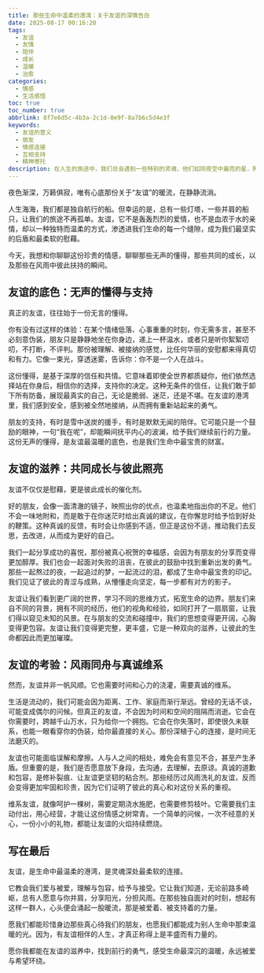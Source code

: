 ```yaml
---
title: 那些生命中温柔的港湾：关于友谊的深情告白
date: 2025-08-17 00:16:20
tags:
  - 友谊
  - 友情
  - 陪伴
  - 成长
  - 温暖
  - 治愈
categories:
  - 情感
  - 生活感悟
toc: true
toc_number: true
abbrlink: 8f7e6d5c-4b3a-2c1d-0e9f-8a7b6c5d4e3f
keywords:
  - 友谊的意义
  - 朋友
  - 情感连接
  - 互相支持
  - 精神寄托
description: 在人生的旅途中，我们总会遇到一些特别的灵魂，他们如同夜空中最亮的星，照亮我们前行的路。这篇文章，是一封写给友谊的深情告白，探讨那些无声的懂得、共同的成长，以及在风雨中彼此扶持的真挚情感。愿我们都能在友谊的港湾里，找到最温暖的慰藉与力量。
---
```


夜色渐深，万籁俱寂，唯有心底那份关于“友谊”的暖流，在静静流淌。

人生海海，我们都是独自航行的船。但幸运的是，总有一些灯塔，一些并肩的船只，让我们的旅途不再孤单。友谊，它不是轰轰烈烈的爱情，也不是血浓于水的亲情，却以一种独特而温柔的方式，渗透进我们生命的每一个缝隙，成为我们最坚实的后盾和最柔软的慰藉。

今天，我想和你聊聊这份珍贵的情感，聊聊那些无声的懂得，那些共同的成长，以及那些在风雨中彼此扶持的瞬间。

## 友谊的底色：无声的懂得与支持

真正的友谊，往往始于一份无言的懂得。

你有没有过这样的体验：在某个情绪低落、心事重重的时刻，你无需多言，甚至不必刻意伪装，朋友只是静静地坐在你身边，递上一杯温水，或者只是听你絮絮叨叨，不打断，不评判。那份被理解、被接纳的感觉，比任何华丽的安慰都来得真切和有力。它像一束光，穿透迷雾，告诉你：你不是一个人在战斗。

这份懂得，是基于深厚的信任和共情。它意味着即使全世界都质疑你，他们依然选择站在你身后，相信你的选择，支持你的决定。这种无条件的信任，让我们敢于卸下所有防备，展现最真实的自己，无论是脆弱、迷茫，还是不堪。在友谊的港湾里，我们感到安全，感到被全然地接纳，从而拥有重新站起来的勇气。

朋友的支持，有时是雪中送炭的援手，有时是默默无闻的陪伴。它可能只是一个鼓励的眼神，一句“我在呢”，却能瞬间抚平内心的波澜，给予我们继续前行的力量。这份无声的懂得，是友谊最温暖的底色，也是我们生命中最宝贵的财富。

## 友谊的滋养：共同成长与彼此照亮

友谊不仅仅是慰藉，更是彼此成长的催化剂。

好的朋友，会像一面清澈的镜子，映照出你的优点，也温柔地指出你的不足。他们不会一味地附和，而是敢于在你迷茫时给出真诚的建议，在你懈怠时给予恰到好处的鞭策。这种真诚的反馈，有时会让你感到不适，但正是这份不适，推动我们去反思，去改进，从而成为更好的自己。

我们一起分享成功的喜悦，那份被真心祝贺的幸福感，会因为有朋友的分享而变得更加醇厚。我们也会一起面对失败的沮丧，在彼此的鼓励中找到重新出发的勇气。那些一起熬过的夜，一起追过的梦，一起流过的泪，都成了生命中最宝贵的印记。我们见证了彼此的青涩与成熟，从懵懂走向坚定，每一步都有对方的影子。

友谊让我们看到更广阔的世界，学习不同的思维方式，拓宽生命的边界。朋友们来自不同的背景，拥有不同的经历，他们的视角和经验，如同打开了一扇扇窗，让我们得以窥见未知的风景。在与朋友的交流和碰撞中，我们的思想变得更开阔，心胸变得更包容。友谊让我们变得更完整，更丰盛，它是一种双向的滋养，让彼此的生命都因此而更加璀璨。

## 友谊的考验：风雨同舟与真诚维系

然而，友谊并非一帆风顺。它也需要时间和心力的浇灌，需要真诚的维系。

生活是流动的，我们可能会因为距离、工作、家庭而渐行渐远。曾经的无话不谈，可能变成偶尔的问候。但真正的友谊，不会因为时间和空间的阻隔而消逝。它会在你需要时，跨越千山万水，只为给你一个拥抱。它会在你失落时，即使很久未联系，也能一眼看穿你的伪装，给你最直接的关心。那份深植于心的连接，是时间无法磨灭的。

友谊也可能面临误解和摩擦。人与人之间的相处，难免会有意见不合，甚至产生矛盾。但重要的是，我们是否愿意放下身段，去沟通，去理解，去原谅。真诚的道歉和包容，是修补裂痕、让友谊更坚韧的粘合剂。那些经历过风雨洗礼的友谊，反而会变得更加牢固和珍贵，因为它们证明了彼此的真心和对这份关系的重视。

维系友谊，就像呵护一棵树，需要定期浇水施肥，也需要修剪枝叶。它需要我们主动付出，用心经营，才能让这份情感之树常青。一个简单的问候，一次不经意的关心，一份小小的礼物，都能让友谊的火焰持续燃烧。

## 写在最后

友谊，是生命中最温柔的港湾，是灵魂深处最柔软的连接。

它教会我们爱与被爱，理解与包容，给予与接受。它让我们知道，无论前路多崎岖，总有人愿意与你并肩，分享阳光，分担风雨。在那些独自面对的时刻，想起有这样一群人，心头便会涌起一股暖流，那是被爱着、被支持着的力量。

愿我们都能珍惜身边那些真心待我们的朋友，也愿我们都能成为别人生命中那束温暖的光。因为，有友谊相伴的人生，才真正称得上是丰盛而有力量的。

愿你我都能在友谊的滋养中，找到前行的勇气，感受生命最深沉的温暖，永远被爱与希望环绕。